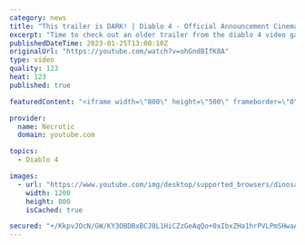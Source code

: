 ```yaml
---
category: news
title: "This trailer is DARK! | Diablo 4 - Official Announcement Cinematic Trailer | Blizzcon 2019 reaction"
excerpt: "Time to check out an older trailer from the diablo 4 video game, this one was from 2019 but the trailer is absolutely amazing! Lilith ..."
publishedDateTime: 2023-01-25T13:00:10Z
originalUrl: "https://youtube.com/watch?v=ohGndBIfK8A"
type: video
quality: 123
heat: 123
published: true

featuredContent: "<iframe width=\"800\" height=\"500\" frameborder=\"0\" src=\"https://www.youtube.com/embed/ohGndBIfK8A\" allow=\"accelerometer; autoplay; encrypted-media; gyroscope; picture-in-picture\" allowfullscreen></iframe>"

provider:
  name: Necrotic
  domain: youtube.com

topics:
  - Diablo 4

images:
  - url: "https://www.youtube.com/img/desktop/supported_browsers/dinosaur.png"
    width: 1200
    height: 800
    isCached: true

secured: "+/KkpvJOcN/GW/KY3OBDBxBCJ0L1HiCZzGeAqQo+0xIbxZHa1hrPVLPmSHwaA6aLQcQoS9dRx8KLqEIYWaVyuTk6nEReJKTwcHCcCe+OR3ftk6wpRkxuxTbQ18Il72IQ6wRDT3vb+5RCtasOjIdz4010emQeac/98FO1tzPX91dMWffy9HBSYL3lX0MhmbDvqTDwPmV3YflLvb6hUFfIn0Lyv31Z5OGDlShttRhEr0nXyL9BHSXHbnF0f7zpt2foS1jSaQg7wVbDrJ/xUNF1l2F8GFQ1X6mINynJldFCLRutoZ7bxuOoGx8GgKnJ5ijdEoJIlkm/dotQ+64qvjt27SBl2k1zWViyAcfawcXk9aH36wNvhOAl58CRZGFNWdmLB4t5rjv8kjybjPaC9kYDKaotX3i/rB9dtFSoGA36rcU=;5iBw1D8MnxorKnY9KzuukQ=="
---
```


